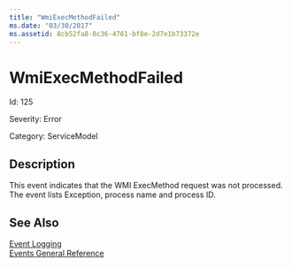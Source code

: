 ```yaml
---
title: "WmiExecMethodFailed"
ms.date: "03/30/2017"
ms.assetid: 8cb52fa8-0c36-4761-bf8e-2d7e1b73372e
---
```

# WmiExecMethodFailed
Id: 125  
  
 Severity: Error  
  
 Category: ServiceModel  
  
## Description  
 This event indicates that the WMI ExecMethod request was not processed. The event lists Exception, process name and process ID.  
  
## See Also  
 [Event Logging](../../../../../docs/framework/wcf/diagnostics/event-logging/index.md)  
 [Events General Reference](../../../../../docs/framework/wcf/diagnostics/event-logging/events-general-reference.md)
